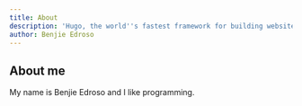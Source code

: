 ```yaml
---
title: About
description: 'Hugo, the world''s fastest framework for building websites'
author: Benjie Edroso
---
```


## About me
My name is Benjie Edroso and I like programming.